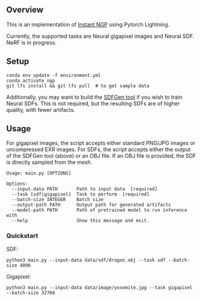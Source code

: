 
## Overview
This is an implementation of [Instant NGP](https://nvlabs.github.io/instant-ngp/) using Pytorch Lightning.

Currently, the supported tasks are Neural gigapixel images and Neural SDF. NeRF is in progress.

## Setup

```shell
conda env update -f environment.yml
conda activate ngp
git lfs install && git lfs pull  # to get sample data
```

Additionally, you may want to build the [SDFGen tool](https://github.com/christopherbatty/SDFGen) if you wish to
train Neural SDFs. This is not required, but the resulting SDFs are of higher quality, with fewer artifacts.

## Usage

For gigapixel images, the script accepts either standard PNG/JPG images or uncompressed EXR images. For SDFs,
the script accepts either the output of the SDFGen tool (above) or an OBJ file. If an OBJ file is provided, the
SDF is directly sampled from the mesh.

```shell
Usage: main.py [OPTIONS]

Options:
  --input-data PATH       Path to input data  [required]
  --task [sdf|gigapixel]  Task to perform  [required]
  --batch-size INTEGER    Batch size
  --output-path PATH      Output path for generated artifacts
  --model-path PATH       Path of pretrained model to run inference with
  --help                  Show this message and exit.
```

### Quickstart

SDF:
```shell
python3 main.py --input-data data/sdf/dragon.obj --task sdf --batch-size 4096
```

Gigapixel:
```shell
python3 main.py --input-data data/image/yosemite.jpg --task gigapixel --batch-size 32768
```